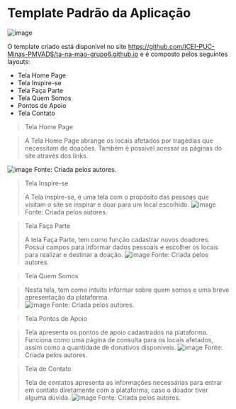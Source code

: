 # Template Padrão da Aplicação

![image](https://user-images.githubusercontent.com/102244252/193481968-e550a1ac-8d7c-4a74-a505-5fb912b42ca6.png)

O template criado está disponível no site https://github.com/ICEI-PUC-Minas-PMVADS/ta-na-mao-grupo6.github.io e é composto pelos seguintes layouts:
- Tela Home Page
- Tela Inspire-se
- Tela Faça Parte
- Tela Quem Somos
- Pontos de Apoio
- Tela Contato

> Tela Home Page

> A Tela Home Page abrange os locais afetados por tragédias que necessitam de doações. Também é possível acessar as páginas do site através dos links.  

![image](https://user-images.githubusercontent.com/102244252/193482048-a9e46293-423f-48bc-ad0c-30f48c23f36a.png)
Fonte: Criada pelos autores.

> Tela Inspire-se
> 
>A Tela inspire-se, é uma tela com o propósito das pessoas que visitam o site se inspirar e doar para um local escolhido. 
![image](https://user-images.githubusercontent.com/102244252/193482083-5dca7c28-25f0-4ba0-81be-cef007450781.png)
Fonte: Criada pelos autores.

> Tela Faça Parte 
> 
>A tela Faça Parte, tem como função cadastrar novos doadores. Possui campos para informar dados pessoais e escolher os locais para realizar e destinar a doação. 
![image](https://user-images.githubusercontent.com/102244252/193482242-413480da-5520-4a14-a317-99fd7edb9c84.png)
Fonte: Criada pelos autores.

> Tela Quem Somos

>Nesta tela, tem como intuito informar sobre quem somos e uma breve apresentação da plataforma.  
![image](https://user-images.githubusercontent.com/102244252/193482276-48353b4d-5f44-4eb6-8a8a-42fac2640010.png)
Fonte: Criada pelos autores.

> Tela Pontos de Apoio

>Tela apresenta os pontos de apoio cadastrados na plataforma. Funciona como uma página de consulta para os locais afetados, assim como a quantidade de donativos disponíveis. 
![image](https://user-images.githubusercontent.com/102244252/193482285-5fb5ec02-868e-4f65-830a-9a30ed8e3344.png)
Fonte: Criada pelos autores.

> Tela de Contato
> 
> Tela de contatos apresenta as informações necessárias para entrar em contato diretamente com a plataforma, caso o doador tiver alguma dúvida. 
![image](https://user-images.githubusercontent.com/102244252/193482304-d3a8a76e-05a5-4df2-a8d5-487847f40f28.png)
Fonte: Criada pelos autores.
